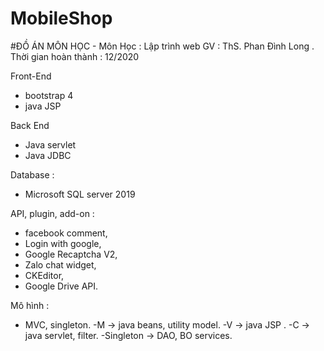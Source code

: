 # MobileShop
#ĐỒ ÁN MÔN HỌC - Môn Học : Lập trình web 
GV : ThS. Phan Đình Long .
Thời gian hoàn thành : 12/2020

Front-End
- bootstrap 4
- java JSP

Back End
- Java servlet
- Java JDBC

Database : 
- Microsoft SQL server 2019 

API, plugin, add-on :
- facebook comment,
- Login with google,
- Google Recaptcha V2,
- Zalo chat widget,
- CKEditor,
- Google Drive API.

Mô hình :
- MVC, singleton. 
-M -> java beans, utility model.
-V -> java JSP .
-C -> java servlet, filter.
-Singleton -> DAO, BO services.




